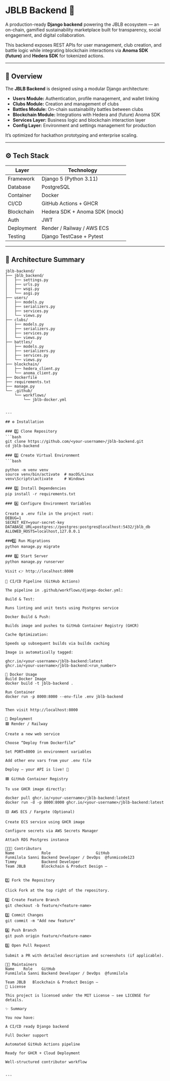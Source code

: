 # JBLB Backend 🧩
A production-ready **Django backend** powering the JBLB ecosystem — an on-chain, gamified sustainability marketplace built for transparency, social engagement, and digital collaboration.

This backend exposes REST APIs for user management, club creation, and battle logic while integrating blockchain interactions via **Anoma SDK (future)** and **Hedera SDK** for tokenized actions.

---

## 🧩 Overview

The **JBLB Backend** is designed using a modular Django architecture:

- **Users Module:** Authentication, profile management, and wallet linking  
- **Clubs Module:** Creation and management of clubs  
- **Battles Module:** On-chain sustainability battles between clubs  
- **Blockchain Module:** Integrations with Hedera and (future) Anoma SDK  
- **Services Layer:** Business logic and blockchain interaction layer  
- **Config Layer:** Environment and settings management for production  

It’s optimized for hackathon prototyping and enterprise scaling.

---

## ⚙️ Tech Stack

| Layer | Technology |
|-------|-------------|
| Framework | Django 5 (Python 3.11) |
| Database | PostgreSQL |
| Container | Docker |
| CI/CD | GitHub Actions + GHCR |
| Blockchain | Hedera SDK + Anoma SDK (mock) |
| Auth | JWT |
| Deployment | Render / Railway / AWS ECS |
| Testing | Django TestCase + Pytest |

---

## 🧩 Architecture Summary

```plaintext
jblb-backend/
├── jblb_backend/
│   ├── settings.py
│   ├── urls.py
│   ├── wsgi.py
│   └── asgi.py
├── users/
│   ├── models.py
│   ├── serializers.py
│   ├── services.py
│   └── views.py
├── clubs/
│   ├── models.py
│   ├── serializers.py
│   ├── services.py
│   └── views.py
├── battles/
│   ├── models.py
│   ├── serializers.py
│   ├── services.py
│   └── views.py
├── blockchain/
│   ├── hedera_client.py
│   └── anoma_client.py
├── Dockerfile
├── requirements.txt
├── manage.py
└── .github/
    └── workflows/
        └── jblb-docker.yml


---

## ⚙️ Installation

### 1️⃣ Clone Repository
```bash
git clone https://github.com/<your-username>/jblb-backend.git
cd jblb-backend

### 2️⃣ Create Virtual Environment
```bash

python -m venv venv
source venv/bin/activate  # macOS/Linux
venv\Scripts\activate     # Windows

### 3️⃣ Install Dependencies
pip install -r requirements.txt

### 4️⃣ Configure Environment Variables

Create a .env file in the project root:
DEBUG=1
SECRET_KEY=your-secret-key
DATABASE_URL=postgres://postgres:postgres@localhost:5432/jblb_db
ALLOWED_HOSTS=localhost,127.0.0.1

###5️⃣ Run Migrations
python manage.py migrate

### 6️⃣ Start Server
python manage.py runserver

Visit 👉 http://localhost:8000

🔁 CI/CD Pipeline (GitHub Actions)

The pipeline in .github/workflows/django-docker.yml:

Build & Test:

Runs linting and unit tests using Postgres service

Docker Build & Push:

Builds image and pushes to GitHub Container Registry (GHCR)

Cache Optimization:

Speeds up subsequent builds via buildx caching

Image is automatically tagged:

ghcr.io/<your-username>/jblb-backend:latest
ghcr.io/<your-username>/jblb-backend:<run_number>

🐳 Docker Usage
Build Docker Image
docker build -t jblb-backend .

Run Container
docker run -p 8000:8000 --env-file .env jblb-backend


Then visit http://localhost:8000

🚀 Deployment
🟩 Render / Railway

Create a new web service

Choose “Deploy from Dockerfile”

Set PORT=8000 in environment variables

Add other env vars from your .env file

Deploy — your API is live! 🎉

🟦 GitHub Container Registry

To use GHCR image directly:

docker pull ghcr.io/<your-username>/jblb-backend:latest
docker run -d -p 8000:8000 ghcr.io/<your-username>/jblb-backend:latest

🟨 AWS ECS / Fargate (Optional)

Create ECS service using GHCR image

Configure secrets via AWS Secrets Manager

Attach RDS Postgres instance

👩🏽‍💻 Contributors
Name	        Role	                GitHub
Funmilola Sanni	Backend Developer / DevOps	@funmicode123
Timmy           Backend Developer
Team JBLB	    Blockchain & Product Design	—


1️⃣ Fork the Repository

Click Fork at the top right of the repository.

2️⃣ Create Feature Branch
git checkout -b feature/<feature-name>

3️⃣ Commit Changes
git commit -m "Add new feature"

4️⃣ Push Branch
git push origin feature/<feature-name>

5️⃣ Open Pull Request

Submit a PR with detailed description and screenshots (if applicable).

🧑‍💻 Maintainers
Name	Role	GitHub
Funmilola Sanni	Backend Developer / DevOps	@funmilola

Team JBLB	Blockchain & Product Design	—
💚 License

This project is licensed under the MIT License — see LICENSE for details.

✨ Summary

You now have:

A CI/CD ready Django backend

Full Docker support

Automated GitHub Actions pipeline

Ready for GHCR + Cloud Deployment

Well-structured contributor workflow


---
